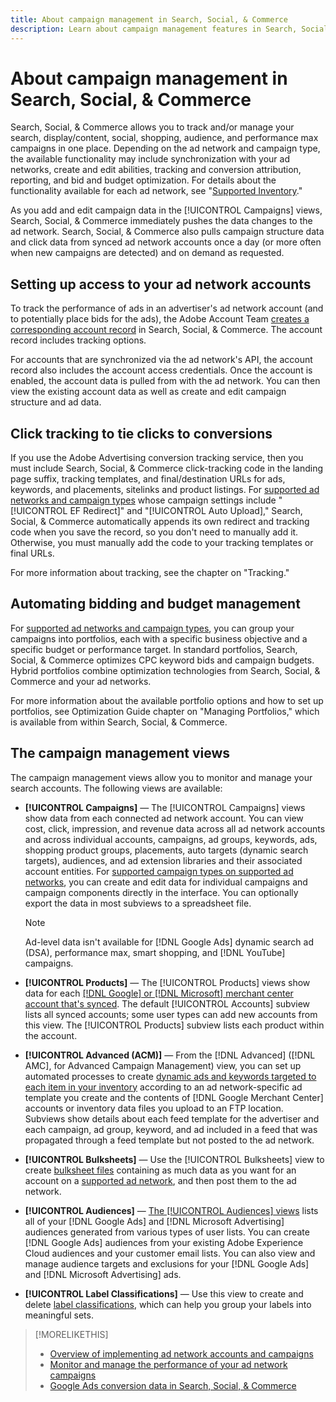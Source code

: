 ```yaml
---
title: About campaign management in Search, Social, & Commerce
description: Learn about campaign management features in Search, Social, & Commerce.
---
```

# About campaign management in Search, Social, & Commerce

Search, Social, & Commerce allows you to track and/or manage your search, display/content, social, shopping, audience, and performance max campaigns in one place. Depending on the ad network and campaign type, the available functionality may include synchronization with your ad networks, create and edit abilities, tracking and conversion attribution, reporting, and bid and budget optimization. For details about the functionality available for each ad network, see "[Supported Inventory](/help/search-social-commerce/introduction/supported-inventory.md)."

As you add and edit campaign data in the [!UICONTROL Campaigns] views, Search, Social, & Commerce immediately pushes the data changes to the ad network. Search, Social, & Commerce also pulls campaign structure data and click data from synced ad network accounts once a day (or more often when new campaigns are detected) and on demand as requested.

## Setting up access to your ad network accounts

To track the performance of ads in an advertiser's ad network account (and to potentially place bids for the ads), the Adobe Account Team [creates a corresponding account record](/help/search-social-commerce/campaign-management/accounts/ad-network-account-manage.md) in Search, Social, & Commerce. The account record includes tracking options.

For accounts that are synchronized via the ad network's API, the account record also includes the account access credentials. Once the account is enabled, the account data is pulled from with the ad network. You can then view the existing account data as well as create and edit campaign structure and ad data.

## Click tracking to tie clicks to conversions

If you use the Adobe Advertising conversion tracking service, then you must include Search, Social, & Commerce click-tracking code in the landing page suffix, tracking templates, and final/destination URLs for ads, keywords, and placements, sitelinks and product listings. For [supported ad networks and campaign types](/help/search-social-commerce/introduction/supported-inventory.md) whose campaign settings include "[!UICONTROL EF Redirect]" and "[!UICONTROL Auto Upload]," Search, Social, & Commerce automatically appends its own redirect and tracking code when you save the record, so you don't need to manually add it. Otherwise, you must manually add the code to your tracking templates or final URLs.

For more information about tracking, see the chapter on "Tracking."

## Automating bidding and budget management

For [supported ad networks and campaign types](/help/search-social-commerce/introduction/supported-inventory.md), you can group your campaigns into portfolios, each with a specific business objective and a specific budget or performance target. In standard portfolios, Search, Social, & Commerce optimizes CPC keyword bids and campaign budgets. Hybrid portfolios combine optimization technologies from Search, Social, & Commerce and your ad networks.

For more information about the available portfolio options and how to set up portfolios, see Optimization Guide chapter on "Managing Portfolios," which is available from within Search, Social, & Commerce.<!-- verify convention for referencing Optimization Guide here -->

## The campaign management views

The campaign management views allow you to monitor and manage your search accounts. The following views are available:

* **[!UICONTROL Campaigns]** &mdash; The [!UICONTROL Campaigns] views show data from each connected ad network account. You can view cost, click, impression, and revenue data across all ad network accounts and across individual accounts, campaigns, ad groups, keywords, ads, shopping product groups, placements, auto targets (dynamic search targets), audiences, and ad extension libraries and their associated account entities. For [supported campaign types on supported ad networks](/help/search-social-commerce/introduction/supported-inventory.md), you can create and edit data for individual campaigns and campaign components directly in the interface. You can optionally export the data in most subviews to a spreadsheet file.
 
   >[!NOTE]
   >
   >Ad-level data isn't available for [!DNL Google Ads] dynamic search ad (DSA), performance max, smart shopping, and [!DNL YouTube] campaigns.

* **[!UICONTROL Products]** &mdash; The [!UICONTROL Products] views show data for each [[!DNL Google] or [!DNL Microsoft] merchant center account that's synced](/help/search-social-commerce/campaign-management/accounts/merchant-account-manage.md). The default [!UICONTROL Accounts] subview lists all synced accounts; some user types can add new accounts from this view. The [!UICONTROL Products] subview lists each product within the account.

* **[!UICONTROL Advanced (ACM)]** &mdash;  From the [!DNL Advanced] ([!DNL AMC], for Advanced Campaign Management) view, you can set up automated processes to create [dynamic ads and keywords targeted to each item in your inventory](/help/search-social-commerce/campaign-management/inventory-feeds/inventory-feeds-about.md) according to an ad network-specific ad template you create and the contents of [!DNL Google Merchant Center] accounts or inventory data files you upload to an FTP location. Subviews show details about each feed template for the advertiser and each campaign, ad group, keyword, and ad included in a feed that was propagated through a feed template but not posted to the ad network.

* **[!UICONTROL Bulksheets]** &mdash; Use the [!UICONTROL Bulksheets] view to create [bulksheet files](/help/search-social-commerce/campaign-management/bulksheets/bulksheet-about.md) containing as much data as you want for an account on a [supported ad network](/help/search-social-commerce/introduction/supported-inventory.md), and then post them to the ad network.

* **[!UICONTROL Audiences]** &mdash; [The [!UICONTROL Audiences] views](/help/search-social-commerce/campaign-management/campaigns/audience-about.md) lists all of your [!DNL Google Ads] and [!DNL Microsoft Advertising] audiences generated from various types of user lists. You can create [!DNL Google Ads] audiences from your existing Adobe Experience Cloud audiences and your customer email lists. You can also view and manage audience targets and exclusions for your [!DNL Google Ads] and [!DNL Microsoft Advertising] ads.

* **[!UICONTROL Label Classifications]** &mdash; Use this view to create and delete [label classifications](/help/search-social-commerce/campaign-management/label-classifications/classification-about.md), which can help you group your labels into meaningful sets.

>[!MORELIKETHIS]
>
>* [Overview of implementing ad network accounts and campaigns](campaign-implemention-overview.md)
>* [Monitor and manage the performance of your ad network campaigns](monitor-performance-campaigns.md)
>* [Google Ads conversion data in Search, Social, & Commerce](google-conversion-data.md)
